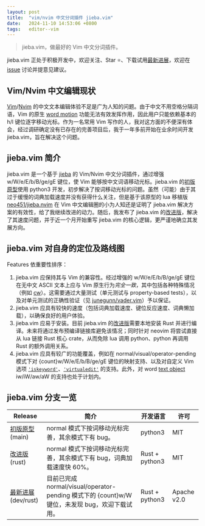 ```yaml
---
layout: post
title:  "vim/nvim 中文分词插件 jieba.vim"
date:   2024-11-10 14:53:06 +0800
tags:   editor--vim
---
```


> jieba.vim，做最好的 Vim 中文分词插件。

jieba.vim 正处于积极开发中，欢迎关注、Star ⭐️、下载试用[最新进展][jieba-vim-prerelease]，欢迎在 [issue][jieba-vim-issue] 讨论并提意见建议。

## Vim/Nvim 中文编辑现状

[Vim][vim-home]/[Nvim][nvim-home] 的中文文本编辑体验不足是广为人知的问题。由于中文不用空格分隔词语，Vim 的原生 [word motion][word-motion] 功能无法有效发挥作用，因此用户只能依赖基本的 h/l 键位逐字移动光标。作为一名常用 Vim 写作的人，我对这方面的不便深有体会，经过调研确定没有已存在的完善项目后，我于一年多前开始在业余时间开发 jieba.vim，旨在解决这个问题。

## jieba.vim 简介

jieba.vim 是一个基于 [jieba][jieba-py] 的 Vim/Nvim 中文分词插件，通过增强 w/W/e/E/b/B/ge/gE 键位，使 Vim 能够按中文词语移动光标。jieba.vim 的[初版原型][jieba-vim-release1]使用 python3 开发，初步解决了按词移动光标的问题。虽然（可能）由于其过于缓慢的词典加载速度并没有获得什么关注，但是基于该原型的 lua 移植版 [neo451/jieba.nvim][jieba-nvim] 在 Vim 中文编辑圈的小为人知还是证明了 jieba.vim 解决方案的有效性，给了我继续改进的动力。随后，我发布了 jieba.vim 的[改进版][jieba-vim-release2]，解决了其速度问题，并于近一个月开始重写 jieba.vim 的核心逻辑，更严谨地确立其发展方向。

## jieba.vim 对自身的定位及路线图

Features 依重要性排序：

1. jieba.vim 应保持其与 Vim 的兼容性。经过增强的 w/W/e/E/b/B/ge/gE 键位在无中文 ASCII 文本上应与 Vim 原生行为*完全一致*，其中包括各种特殊情况（例如 [cw][vim-cw-special-case]）。这需要通过大量测试（单元测试与 property-based tests），以及对单元测试的正确性验证（见 [junegunn/vader.vim][vader-vim]）予以保证。
2. jieba.vim 应具有较快的速度（包括词典加载速度、键位反应速度、词典懒加载），以确保良好的用户体验。
3. jieba.vim 应易于安装。目前 jieba.vim 的[改进版][jieba-vim-release2]需要本地安装 Rust 并进行编译。未来将通过发布预编译链接库避免该情况；同时针对 neovim 将尝试直接从 lua 链接 Rust 核心 crate，从而免除 lua 调用 python、python 再调用 Rust 的额外调用关系。
4. jieba.vim 应具有较广的功能覆盖，例如在 normal/visual/operator-pending 模式下对 {count}w/W/e/E/b/B/ge/gE 键位的映射支持、以及对自定义 Vim 选项 [`'iskeyword'`][vim-iskeyword]、[`'virtualedit'`][vim-virtualedit] 的支持。此外，对 word [text object][vim-text-object] iw/iW/aw/aW 的支持也处于计划内。

## jieba.vim 分支一览

| Release | 简介 | 开发语言 | 许可 |
|---|---|---|---|
| [初版原型][jieba-vim-release1] (main) | normal 模式下按词移动光标完善，其余模式下有 bug。 | python3 | MIT |
| [改进版][jieba-vim-release2] (rust) | normal 模式下按词移动光标完善，其余模式下有 bug，词典加载速度快 60%。 | Rust + python3 | MIT |
| [最新进展][jieba-vim-prerelease] (dev/rust) | 目前已完成 normal/visual/operator-pending 模式下的 {count}w/W 键位，未发现 bug，欢迎下载试用。 | Rust + python3 | Apache v2.0 |


[jieba-vim-issue]: https://github.com/kkew3/jieba.vim/issues
[vim-home]: https://www.vim.org/
[nvim-home]: https://neovim.io/
[word-motion]: https://vimhelp.org/motion.txt.html#word-motions
[jieba-py]: https://github.com/fxsjy/jieba
[jieba-vim-release1]: https://github.com/kkew3/jieba.vim/tree/main
[jieba-nvim]: https://github.com/neo451/jieba.nvim
[jieba-vim-release2]: https://github.com/kkew3/jieba.vim/tree/rust
[vim-cw-special-case]: https://vimhelp.org/change.txt.html#cw
[vader-vim]: https://github.com/junegunn/vader.vim
[jieba-vim-prerelease]: https://github.com/kkew3/jieba.vim/tree/dev/rust
[vim-iskeyword]: https://vimhelp.org/options.txt.html#%27iskeyword%27
[vim-virtualedit]: https://vimhelp.org/options.txt.html#%27virtualedit%27
[vim-text-object]: https://vimhelp.org/motion.txt.html#text-objects
